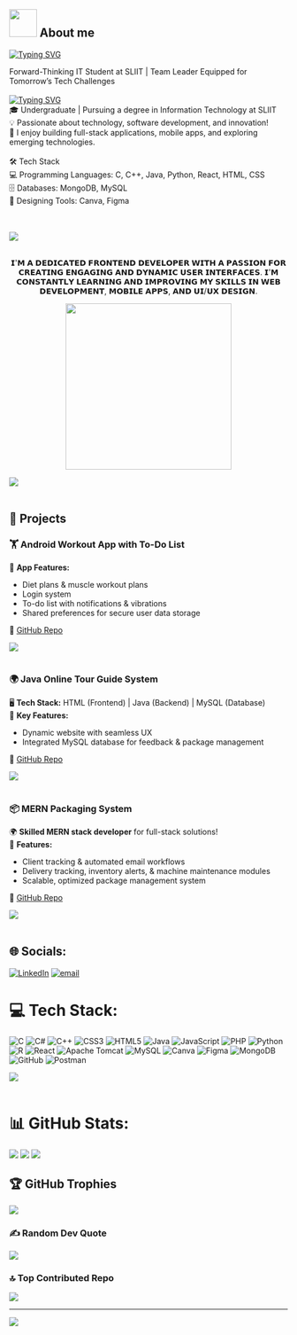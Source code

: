 ## <picture><img src = "https://github.com/7oSkaaa/7oSkaaa/blob/main/Images/about_me.gif?raw=true" width = 50px></picture> About me

[![Typing SVG](https://readme-typing-svg.demolab.com?font=Fira+Code&pause=1000&width=435&lines=HI!+I'M+Ruchira+Bandaranayake)](https://git.io/typing-svg)



Forward-Thinking IT Student at SLIIT | Team Leader Equipped for Tomorrow’s Tech Challenges<br><br>[![Typing SVG](https://readme-typing-svg.demolab.com?font=Fira+Code&pause=1000&width=435&lines=🚀+About+Me)](https://git.io/typing-svg)<br>🎓 Undergraduate | Pursuing a degree in Information Technology at SLIIT<br>💡 Passionate about technology, software development, and innovation!<br>📌 I enjoy building full-stack applications, mobile apps, and exploring emerging technologies.<br><br>🛠️ Tech Stack<br>💻 Programming Languages: C, C++, Java, Python, React, HTML, CSS<br>🗄️ Databases: MongoDB, MySQL<br>🎨 Designing Tools: Canva, Figma<br><br><br>

<img src="https://user-images.githubusercontent.com/73097560/115834477-dbab4500-a447-11eb-908a-139a6edaec5c.gif"><br><br>

<p align="center">
𝗜'𝗠 𝗔 𝗗𝗘𝗗𝗜𝗖𝗔𝗧𝗘𝗗 𝗙𝗥𝗢𝗡𝗧𝗘𝗡𝗗 𝗗𝗘𝗩𝗘𝗟𝗢𝗣𝗘𝗥 𝗪𝗜𝗧𝗛 𝗔 𝗣𝗔𝗦𝗦𝗜𝗢𝗡 𝗙𝗢𝗥 𝗖𝗥𝗘𝗔𝗧𝗜𝗡𝗚 𝗘𝗡𝗚𝗔𝗚𝗜𝗡𝗚 𝗔𝗡𝗗 𝗗𝗬𝗡𝗔𝗠𝗜𝗖 𝗨𝗦𝗘𝗥 𝗜𝗡𝗧𝗘𝗥𝗙𝗔𝗖𝗘𝗦. 𝗜'𝗠 𝗖𝗢𝗡𝗦𝗧𝗔𝗡𝗧𝗟𝗬 𝗟𝗘𝗔𝗥𝗡𝗜𝗡𝗚 𝗔𝗡𝗗 𝗜𝗠𝗣𝗥𝗢𝗩𝗜𝗡𝗚 𝗠𝗬 𝗦𝗞𝗜𝗟𝗟𝗦 𝗜𝗡 𝗪𝗘𝗕 𝗗𝗘𝗩𝗘𝗟𝗢𝗣𝗠𝗘𝗡𝗧, 𝗠𝗢𝗕𝗜𝗟𝗘 𝗔𝗣𝗣𝗦, 𝗔𝗡𝗗 𝗨𝗜/𝗨𝗫 𝗗𝗘𝗦𝗜𝗚𝗡.
</p>

<p align="center">
  <img src="https://github.com/7oSkaaa/7oSkaaa/blob/main/Images/competitive_programming_profile.png?raw=true" width="300px" />
</p>

<img src="https://user-images.githubusercontent.com/73097560/115834477-dbab4500-a447-11eb-908a-139a6edaec5c.gif"><br><br>


## 📌 Projects    

### 🏋️ Android Workout App with To-Do List
📱 **App Features:**
- Diet plans & muscle workout plans
- Login system
- To-do list with notifications & vibrations
- Shared preferences for secure user data storage

🔗 [GitHub Repo](https://github.com/ruchira403/Android-Application-workout-app-with-the-Todo-list-)

<img src="https://user-images.githubusercontent.com/73097560/115834477-dbab4500-a447-11eb-908a-139a6edaec5c.gif"><br><br>

### 🌍 Java Online Tour Guide System
🖥️ **Tech Stack:** HTML (Frontend) | Java (Backend) | MySQL (Database)  
📌 **Key Features:**
- Dynamic website with seamless UX
- Integrated MySQL database for feedback & package management

🔗 [GitHub Repo](https://github.com/ruchira403/Java-project-online-tour-guide-system-)

<img src="https://user-images.githubusercontent.com/73097560/115834477-dbab4500-a447-11eb-908a-139a6edaec5c.gif"><br><br>

### 📦 MERN Packaging System
🌍 **Skilled MERN stack developer** for full-stack solutions!  
🚀 **Features:**
- Client tracking & automated email workflows
- Delivery tracking, inventory alerts, & machine maintenance modules
- Scalable, optimized package management system

🔗 [GitHub Repo](https://github.com/ruchira403/Mern-Project-Packaging-System-)

<img src="https://user-images.githubusercontent.com/73097560/115834477-dbab4500-a447-11eb-908a-139a6edaec5c.gif"><br><br>


## 🌐 Socials:
[![LinkedIn](https://img.shields.io/badge/LinkedIn-%230077B5.svg?logo=linkedin&logoColor=white)](https://linkedin.com/in/ruchirabandaranayake) [![email](https://img.shields.io/badge/Email-D14836?logo=gmail&logoColor=white)](mailto:Lruchira58@gmail.cm) 

# 💻 Tech Stack:
![C](https://img.shields.io/badge/c-%2300599C.svg?style=for-the-badge&logo=c&logoColor=white) ![C#](https://img.shields.io/badge/c%23-%23239120.svg?style=for-the-badge&logo=csharp&logoColor=white) ![C++](https://img.shields.io/badge/c++-%2300599C.svg?style=for-the-badge&logo=c%2B%2B&logoColor=white) ![CSS3](https://img.shields.io/badge/css3-%231572B6.svg?style=for-the-badge&logo=css3&logoColor=white) ![HTML5](https://img.shields.io/badge/html5-%23E34F26.svg?style=for-the-badge&logo=html5&logoColor=white) ![Java](https://img.shields.io/badge/java-%23ED8B00.svg?style=for-the-badge&logo=openjdk&logoColor=white) ![JavaScript](https://img.shields.io/badge/javascript-%23323330.svg?style=for-the-badge&logo=javascript&logoColor=%23F7DF1E) ![PHP](https://img.shields.io/badge/php-%23777BB4.svg?style=for-the-badge&logo=php&logoColor=white) ![Python](https://img.shields.io/badge/python-3670A0?style=for-the-badge&logo=python&logoColor=ffdd54) ![R](https://img.shields.io/badge/r-%23276DC3.svg?style=for-the-badge&logo=r&logoColor=white) ![React](https://img.shields.io/badge/react-%2320232a.svg?style=for-the-badge&logo=react&logoColor=%2361DAFB) ![Apache Tomcat](https://img.shields.io/badge/apache%20tomcat-%23F8DC75.svg?style=for-the-badge&logo=apache-tomcat&logoColor=black) ![MySQL](https://img.shields.io/badge/mysql-4479A1.svg?style=for-the-badge&logo=mysql&logoColor=white) ![Canva](https://img.shields.io/badge/Canva-%2300C4CC.svg?style=for-the-badge&logo=Canva&logoColor=white) ![Figma](https://img.shields.io/badge/figma-%23F24E1E.svg?style=for-the-badge&logo=figma&logoColor=white) ![MongoDB](https://img.shields.io/badge/MongoDB-%234ea94b.svg?style=for-the-badge&logo=mongodb&logoColor=white) ![GitHub](https://img.shields.io/badge/github-%23121011.svg?style=for-the-badge&logo=github&logoColor=white) ![Postman](https://img.shields.io/badge/Postman-FF6C37?style=for-the-badge&logo=postman&logoColor=white)

<img src="https://user-images.githubusercontent.com/73097560/115834477-dbab4500-a447-11eb-908a-139a6edaec5c.gif"><br><br>

# 📊 GitHub Stats:
![](https://github-readme-stats.vercel.app/api?username=ruchira403&theme=dark&hide_border=false&include_all_commits=false&count_private=false)
![](https://github-readme-streak-stats.herokuapp.com/?user=ruchira403&theme=dark&hide_border=false)
![](https://github-readme-stats.vercel.app/api/top-langs/?username=ruchira403&theme=dark&hide_border=false&include_all_commits=false&count_private=false&layout=compact)

## 🏆 GitHub Trophies
![](https://github-profile-trophy.vercel.app/?username=ruchira403&theme=radical&no-frame=false&no-bg=true&margin-w=4)

### ✍️ Random Dev Quote
![](https://quotes-github-readme.vercel.app/api?type=horizontal&theme=radical)

### 🔝 Top Contributed Repo
![](https://github-contributor-stats.vercel.app/api?username=ruchira403&limit=5&theme=dark&combine_all_yearly_contributions=true)

---
[![](https://visitcount.itsvg.in/api?id=ruchira403&icon=0&color=0)](https://visitcount.itsvg.in)

<!-- Proudly created with GPRM ( https://gprm.itsvg.in ) -->
